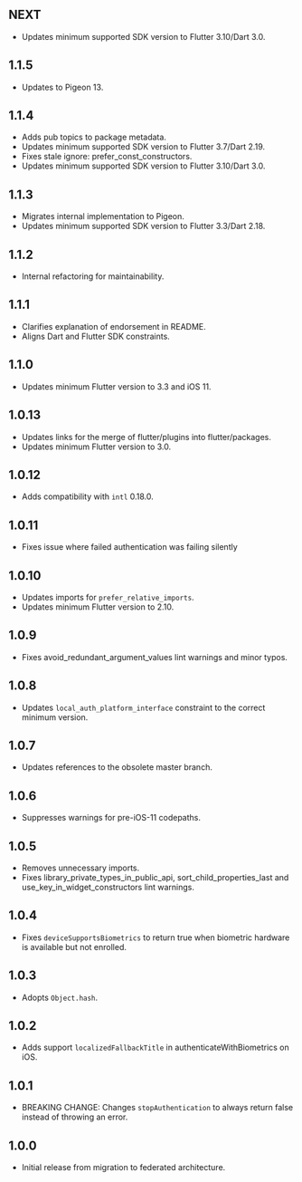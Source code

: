 ## NEXT

* Updates minimum supported SDK version to Flutter 3.10/Dart 3.0.

## 1.1.5

* Updates to Pigeon 13.

## 1.1.4

* Adds pub topics to package metadata.
* Updates minimum supported SDK version to Flutter 3.7/Dart 2.19.
* Fixes stale ignore: prefer_const_constructors.
* Updates minimum supported SDK version to Flutter 3.10/Dart 3.0.

## 1.1.3

* Migrates internal implementation to Pigeon.
* Updates minimum supported SDK version to Flutter 3.3/Dart 2.18.

## 1.1.2

* Internal refactoring for maintainability.

## 1.1.1

* Clarifies explanation of endorsement in README.
* Aligns Dart and Flutter SDK constraints.

## 1.1.0

* Updates minimum Flutter version to 3.3 and iOS 11.

## 1.0.13

* Updates links for the merge of flutter/plugins into flutter/packages.
* Updates minimum Flutter version to 3.0.

## 1.0.12

* Adds compatibility with `intl` 0.18.0.

## 1.0.11

* Fixes issue where failed authentication was failing silently

## 1.0.10

* Updates imports for `prefer_relative_imports`.
* Updates minimum Flutter version to 2.10.

## 1.0.9

* Fixes avoid_redundant_argument_values lint warnings and minor typos.

## 1.0.8

* Updates `local_auth_platform_interface` constraint to the correct minimum
  version.

## 1.0.7

* Updates references to the obsolete master branch.

## 1.0.6

* Suppresses warnings for pre-iOS-11 codepaths.

## 1.0.5

* Removes unnecessary imports.
* Fixes library_private_types_in_public_api, sort_child_properties_last and use_key_in_widget_constructors
  lint warnings.

## 1.0.4

* Fixes `deviceSupportsBiometrics` to return true when biometric hardware
  is available but not enrolled.

## 1.0.3

* Adopts `Object.hash`.

## 1.0.2

* Adds support `localizedFallbackTitle` in authenticateWithBiometrics on iOS.

## 1.0.1

* BREAKING CHANGE: Changes `stopAuthentication` to always return false instead of throwing an error.

## 1.0.0

* Initial release from migration to federated architecture.
